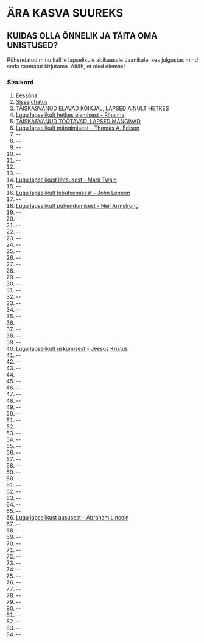 # ÄRA KASVA SUUREKS
## KUIDAS OLLA ÕNNELIK JA TÄITA OMA UNISTUSED?

Pühendatud minu kallile lapselikule abikaasale Jaanikale, kes julgustas mind seda raamatut kirjutama. Aitäh, et oled olemas!

### Sisukord

1. [Eessõna](01.md)
2. [Sissejuhatus](02.md)
3. [TÄISKASVANUD ELAVAD KÕIKJAL, LAPSED AINULT HETKES](03.md)
4. [Lugu lapselikult hetkes elamisest - Rihanna](04.md)
5. [TÄISKASVANUD TÖÖTAVAD, LAPSED MÄNGIVAD](05.md)
6. [Lugu lapselikult mängimisest - Thomas A. Edison](06.md)
7. --
8. --
9. --
10. --
11. --
12. --
13. --
14. [Lugu lapselikust lihtsusest - Mark Twain](14.md)
15. --
16. [Lugu lapselikult lõbutsemisest - John Lennon](16.md)
17. --
18. [Lugu lapselikult pühendumisest - Neil Armstrong](18.md)
19. --
20. --
21. --
22. --
23. --
24. --
25. --
26. --
27. --
28. --
29. --
30. --
31. --
32. --
33. --
34. --
35. --
36. --
37. --
38. --
39. --
40. [Lugu lapselikult uskumisest - Jeesus Kristus](40.md)
41. --
42. --
43. --
44. --
45. --
46. --
47. --
48. --
49. --
50. --
51. --
52. --
53. --
54. --
55. --
56. --
57. --
58. --
59. --
60. --
61. --
62. --
63. --
64. --
65. --
66. [Lugu lapselikust aususest - Abraham Lincoln](66.md)
67. --
68. -- 
69. --
70. --
71. --
72. --
73. --
74. --
75. --
76. --
77. --
78. --
79. --
80. --
81. --
82. --
83. --
84. --
